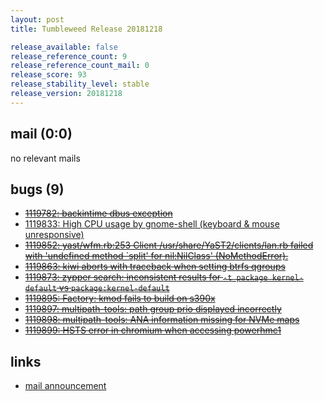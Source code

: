 ```yaml
---
layout: post
title: Tumbleweed Release 20181218

release_available: false
release_reference_count: 9
release_reference_count_mail: 0
release_score: 93
release_stability_level: stable
release_version: 20181218
---
```


## mail (0:0)

no relevant mails

## bugs (9)

<!--more-->

- ~~[1119782: backintime dbus exception](https://bugzilla.opensuse.org/show_bug.cgi?id=1119782)~~
- [1119833: High CPU usage by gnome-shell (keyboard & mouse unresponsive)](https://bugzilla.opensuse.org/show_bug.cgi?id=1119833)
- ~~[1119852: yast/wfm.rb:253 Client /usr/share/YaST2/clients/lan.rb failed with 'undefined method `split' for nil:NilClass' (NoMethodError).](https://bugzilla.opensuse.org/show_bug.cgi?id=1119852)~~
- ~~[1119863: kiwi aborts with traceback when setting btrfs qgroups](https://bugzilla.opensuse.org/show_bug.cgi?id=1119863)~~
- ~~[1119873: zypper search: inconsistent results for `-t package kernel-default` vs `package:kernel-default`](https://bugzilla.opensuse.org/show_bug.cgi?id=1119873)~~
- ~~[1119895: Factory: kmod fails to build on s390x](https://bugzilla.opensuse.org/show_bug.cgi?id=1119895)~~
- ~~[1119897: multipath-tools: path group prio displayed incorrectly](https://bugzilla.opensuse.org/show_bug.cgi?id=1119897)~~
- ~~[1119898: multipath-tools: ANA information missing for NVMe maps](https://bugzilla.opensuse.org/show_bug.cgi?id=1119898)~~
- ~~[1119899: HSTS error in chromium when accessing powerhmc1](https://bugzilla.opensuse.org/show_bug.cgi?id=1119899)~~



## links

- [mail announcement](https://lists.opensuse.org/opensuse-factory/2018-12/msg00143.html)
